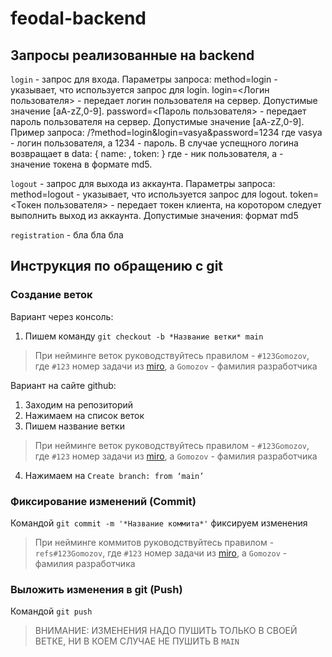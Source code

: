 # feodal-backend
## Запросы реализованные на backend
`login` - запрос для входа.
Параметры запроса:
    method=login - указывает, что используется запрос для login.
    login=<Логин пользователя> - передает логин пользователя на сервер. Допустимые значение [aA-zZ,0-9].
    password=<Пароль пользователя> - передает пароль пользователя на сервер. Допустимые значение [aA-zZ,0-9].
    Пример запроса:
    /?method=login&login=vasya&password=1234
    где vasya - логин пользователя, а 1234 - пароль.
    В случае успещного логина возвращает в data:
    {
        name: <name>,
        token: <token>
    }
    где <name> - ник пользователя, а <token> - значение токена в формате md5.

`logout` - запрос для выхода из аккаунта.
Параметры запроса:
    method=logout - указывает, что используется запрос для logout.
    token=<Токен пользователя> - передает токен клиента, на коротором следует выполнить выход из аккаунта. Допустимые значения: формат md5

`registration` - бла бла бла
## Инструкция по обращению с git
### Создание веток
Вариант через консоль: 
1. Пишем команду `git checkout -b *Название ветки* main`
> При нейминге веток руководствуйтесь правилом - `#123Gomozov`, где `#123` номер задачи из [miro](https://pages.github.com/), а `Gomozov` - фамилия разработчика

Вариант на сайте github: 
1. Заходим на репозиторий
2. Нажимаем на список веток
3. Пишем название ветки
> При нейминге веток руководствуйтесь правилом - `#123Gomozov`, где `#123` номер задачи из [miro](https://pages.github.com/), а `Gomozov` - фамилия разработчика
4. Нажимаем на `Create branch: from ‘main’`

### Фиксирование изменений (Commit)
Командой `git commit -m '*Название коммита*'` фиксируем изменения
> При нейминге коммитов руководствуйтесь правилом - `refs#123Gomozov`, где `#123` номер задачи из [miro](https://pages.github.com/), а `Gomozov` - фамилия разработчика

### Выложить изменения в git (Push)
Командой `git push`
> ВНИМАНИЕ: ИЗМЕНЕНИЯ НАДО ПУШИТЬ ТОЛЬКО В СВОЕЙ ВЕТКЕ, НИ В КОЕМ СЛУЧАЕ НЕ ПУШИТЬ В `MAIN`
